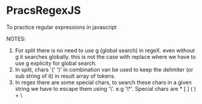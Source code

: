# PracsRegexJS
To practice regular expressions in javascript


NOTES:
1. For split there is no need to use g (global search) in regeX. even without g it searches globally. this is not the case with replace where we have to use g explicity for global search.
2. In split, chars '(' ')' in combination van be used to keep the delimiter (or sub string of it) in result array of tokens.
3. In regex there are some special chars, to search these chars in a given string we have to escape them using '\\'. e.g '\\*'. Special chars are * [ ] ( ) + \\
